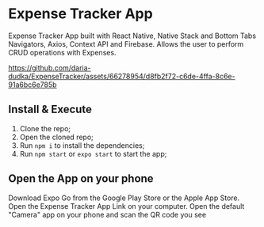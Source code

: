 # Expense Tracker App

Expense Tracker App built with React Native, Native Stack and Bottom Tabs Navigators, Axios, Context API and Firebase. Allows the user to perform CRUD operations with Expenses.

https://github.com/daria-dudka/ExpenseTracker/assets/66278954/d8fb2f72-c6de-4ffa-8c6e-91a6bc6e785b

## Install & Execute

1. Clone the repo;
2. Open the cloned repo;
3. Run `npm i` to install the dependencies;
4. Run `npm start` or `expo start` to start the app;

## Open the App on your phone

Download Expo Go from the Google Play Store or the Apple App Store. Open the Expense Tracker App Link on your computer. Open the default "Camera" app on your phone and scan the QR code you see





